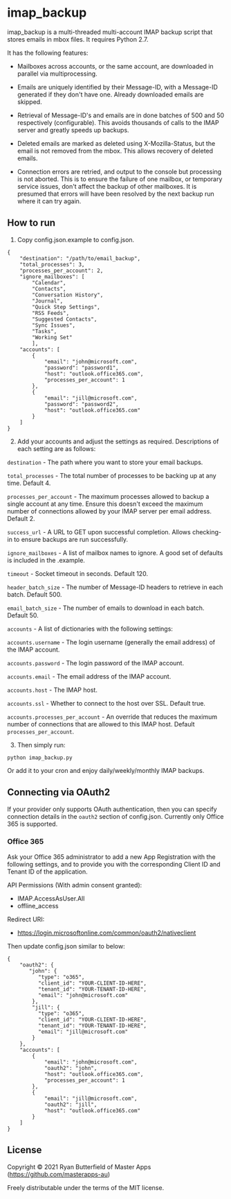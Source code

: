 # imap_backup

imap_backup is a multi-threaded multi-account IMAP backup script that stores emails in mbox files. It
requires Python 2.7.

It has the following features:

- Mailboxes across accounts, or the same account, are downloaded in parallel via multiprocessing.

- Emails are uniquely identified by their Message-ID, with a Message-ID generated if they don't 
  have one. Already downloaded emails are skipped.
  
- Retrieval of Message-ID's and emails are in done batches of 500 and 50 respectively (configurable). 
  This avoids thousands of calls to the IMAP server and greatly speeds up backups.

- Deleted emails are marked as deleted using X-Mozilla-Status, but the email is not removed
  from the mbox. This allows recovery of deleted emails.
  
- Connection errors are retried, and output to the console but processing is not aborted. 
  This is to ensure the failure of one mailbox, or temporary service issues, don't affect the backup 
  of other mailboxes. It is presumed that errors will have been resolved by the next backup run 
  where it can try again.
  

## How to run

1. Copy config.json.example to config.json.

```
{
    "destination": "/path/to/email_backup",
    "total_processes": 3,
    "processes_per_account": 2,
    "ignore_mailboxes": [
        "Calendar",
        "Contacts",
        "Conversation History",
        "Journal",
        "Quick Step Settings",
        "RSS Feeds",
        "Suggested Contacts",
        "Sync Issues",
        "Tasks",
        "Working Set"
        ],
    "accounts": [
        {
            "email": "john@microsoft.com",
            "password": "password1", 
            "host": "outlook.office365.com",
            "processes_per_account": 1
        },
        { 
            "email": "jill@microsoft.com",
            "password": "password2", 
            "host": "outlook.office365.com"
        }
    ]
}
```

2. Add your accounts and adjust the settings as required. Descriptions of each setting are as follows:

`destination` - The path where you want to store your email backups.

`total_processes` - The total number of processes to be backing up at any time. Default 4.

`processes_per_account` - The maximum processes allowed to backup a single account at any time. 
Ensure this doesn't exceed the maximum number of connections allowed by your IMAP server per 
email address. Default 2.

`success_url` - A URL to GET upon successful completion. Allows checking-in to ensure backups are 
run successfully.

`ignore_mailboxes` - A list of mailbox names to ignore. A good set of defaults is included in the 
.example.

`timeout` - Socket timeout in seconds. Default 120.

`header_batch_size` - The number of Message-ID headers to retrieve in each batch. Default 500.

`email_batch_size` - The number of emails to download in each batch. Default 50.

`accounts` - A list of dictionaries with the following settings:

`accounts.username` - The login username (generally the email address) of the IMAP account.

`accounts.password` - The login password of the IMAP account.

`accounts.email` - The email address of the IMAP account.

`accounts.host` - The IMAP host.

`accounts.ssl` - Whether to connect to the host over SSL. Default true.

`accounts.processes_per_account` - An override that reduces the maximum number of connections that 
are allowed to this IMAP host. Default `processes_per_account`.

3. Then simply run:

`python imap_backup.py`

Or add it to your cron and enjoy daily/weekly/monthly IMAP backups.


## Connecting via OAuth2

If your provider only supports OAuth authentication, then you can specify connection details in
the `oauth2` section of config.json. Currently only Office 365 is supported.

### Office 365

Ask your Office 365 administrator to add a new App Registration with the following settings, and to
provide you with the corresponding Client ID and Tenant ID of the application.

API Permissions (With admin consent granted):
- IMAP.AccessAsUser.All
- offline_access

Redirect URI:
- https://login.microsoftonline.com/common/oauth2/nativeclient

Then update config.json similar to below:

```
{
    "oauth2": {
       "john": {
          "type": "o365",
          "client_id": "YOUR-CLIENT-ID-HERE",
          "tenant_id": "YOUR-TENANT-ID-HERE",
          "email": "john@microsoft.com"
        },
        "jill": {
          "type": "o365",
          "client_id": "YOUR-CLIENT-ID-HERE",
          "tenant_id": "YOUR-TENANT-ID-HERE",
          "email": "jill@microsoft.com"
        }
    },
    "accounts": [
        {
            "email": "john@microsoft.com",
            "oauth2": "john", 
            "host": "outlook.office365.com",
            "processes_per_account": 1
        },
        { 
            "email": "jill@microsoft.com",
            "oauth2": "jill", 
            "host": "outlook.office365.com"
        }
    ]  
}
```


## License

Copyright &copy; 2021 Ryan Butterfield of Master Apps (https://github.com/masterapps-au)

Freely distributable under the terms of the MIT license.

